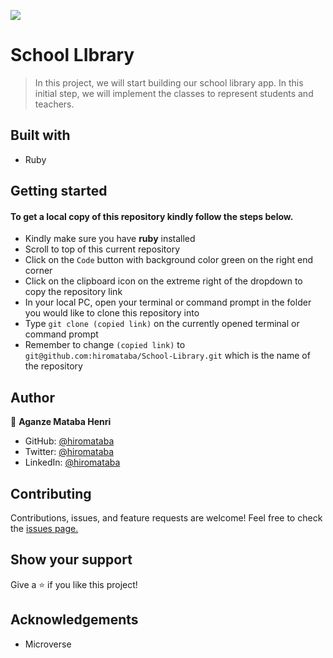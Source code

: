 ![](https://img.shields.io/badge/Microverse-blueviolet)

# School LIbrary

> In this project, we will start building our school library app. In this initial step, we will implement the classes to represent students and teachers.

## Built with

- Ruby

## Getting started

#### To get a local copy of this repository kindly follow the steps below.

- Kindly make sure you have **ruby** installed
- Scroll to top of this current repository
- Click on the `Code` button with background color green on the right end corner
- Click on the clipboard icon on the extreme right of the dropdown to copy the repository link
- In your local PC, open your terminal or command prompt in the folder you would like to clone this repository into
- Type `git clone (copied link)` on the currently opened terminal or command prompt
- Remember to change `(copied link)` to `git@github.com:hiromataba/School-Library.git` which is the name of the repository

## Author
  
👤 **Aganze Mataba Henri**

- GitHub: [@hiromataba](https://github.com/hiromataba)
- Twitter: [@hiromataba](https://twitter.com/MatabaHiro)
- LinkedIn: [@hiromataba](https://www.linkedin.com/in/aganzemataba/)

## Contributing

Contributions, issues, and feature requests are welcome!
Feel free to check the [issues page.](https://github.com/hiromataba/School-Library/issues)

## Show your support

Give a ⭐️ if you like this project!

## Acknowledgements

- Microverse